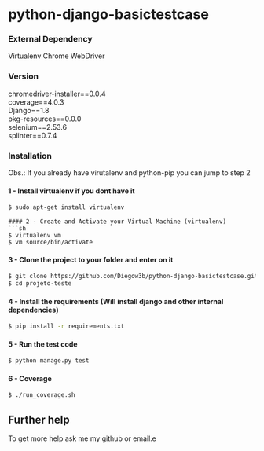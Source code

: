 # python-django-basictestcase

### External Dependency
Virtualenv
Chrome WebDriver

### Version
chromedriver-installer==0.0.4                                                                                         
coverage==4.0.3                                                                                                       
Django==1.8                                                                                                           
pkg-resources==0.0.0                                                                                                  
selenium==2.53.6                                                                                                      
splinter==0.7.4   

### Installation
Obs.: If you already have virutalenv and python-pip you can jump to step 2
#### 1 - Install virtualenv if you dont have it
```sh
$ sudo apt-get install virtualenv
```
```
#### 2 - Create and Activate your Virtual Machine (virtualenv)
```sh
$ virtualenv vm
$ vm source/bin/activate
```
#### 3 - Clone the project to your folder and enter on it
```sh
$ git clone https://github.com/Diegow3b/python-django-basictestcase.git
$ cd projeto-teste
```
#### 4 - Install the requirements (Will install django and other internal dependencies)
```sh
$ pip install -r requirements.txt
```
#### 5 - Run the test code
```sh
$ python manage.py test
```
#### 6 - Coverage
```sh
$ ./run_coverage.sh
```

## Further help

To get more help ask me my github or email.e
